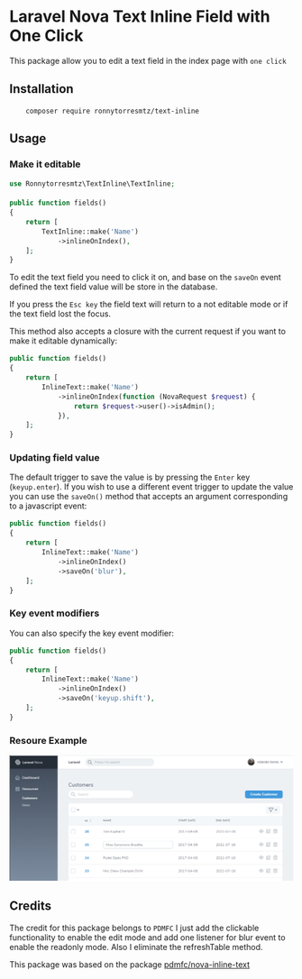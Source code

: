 # Laravel Nova Text Inline Field with One Click

This package allow you to edit a text field in the index page with `one click`

## Installation

        composer require ronnytorresmtz/text-inline

## Usage

### Make it editable

```php
use Ronnytorresmtz\TextInline\TextInline;

public function fields()
{
    return [
        TextInline::make('Name')
            ->inlineOnIndex(),
    ];
}
```

To edit the text field you need to click it on, and base on the `saveOn` event defined the text field value will be store in the database.

If you press the `Esc key` the field text will return to a not editable mode or if the text field lost the focus.

This method also accepts a closure with the current request if you want to make it editable dynamically:

```php
public function fields()
{
    return [
        InlineText::make('Name')
            ->inlineOnIndex(function (NovaRequest $request) {
                return $request->user()->isAdmin();
            }),
    ];
}
```

### Updating field value

The default trigger to save the value is by pressing the `Enter` key (`keyup.enter`). If you wish to use a different event trigger to update the value you can use the `saveOn()` method that accepts an argument corresponding to a javascript event:

```php
public function fields()
{
    return [
        InlineText::make('Name')
            ->inlineOnIndex()
            ->saveOn('blur'),
    ];
}
```

### Key event modifiers

You can also specify the key event modifier:

```php
public function fields()
{
    return [
        InlineText::make('Name')
            ->inlineOnIndex()
            ->saveOn('keyup.shift'),
    ];
}
```

### Resoure Example
![Image](textInline_image.PNG)

## Credits

The credit for this package belongs to `PDMFC` I just add the clickable functionality to enable the edit mode and add one listener for blur event to enable the readonly mode. Also I eliminate the refreshTable method.

This package was based on the package [pdmfc/nova-inline-text](https://github.com/pdmfc/nova-inline-text/) 
